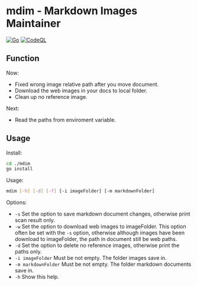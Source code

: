 # mdim - Markdown Images Maintainer

[![Go](https://github.com/bunnier/mdim/actions/workflows/go.yml/badge.svg)](https://github.com/bunnier/mdim/actions/workflows/go.yml)
[![CodeQL](https://github.com/bunnier/mdim/actions/workflows/codeql-analysis.yml/badge.svg)](https://github.com/bunnier/mdim/actions/workflows/codeql-analysis.yml)

## Function

Now:

- Fixed wrong image relative path after you move document.
- Download the web images in your docs to local folder.
- Clean up no reference image.

Next:

- Read the paths from enviroment variable.

## Usage

Install:

```bash
cd ./mdim
go install
```

Usage:

```bash
mdim [-h] [-d] [-f] [-i imageFolder] [-m markdownFolder] 
```

Options:

- `-s` Set the option to save markdown document changes, otherwise print scan result only.
- `-w` Set the option to download web images to imageFolder. This option often be set with the `-s` option, otherwise although images have been download to imageFolder, the path in document still be web paths.
- `-d` Set the option to delete no reference images, otherwise print the paths only.
- `-i imageFolder` Must be not empty. The folder images save in.
- `-m markdownFolder` Must be not empty. The folder markdown documents save in.
- `-h` Show this help.
